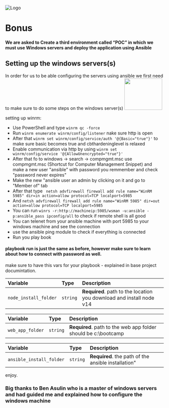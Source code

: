 
![Logo](https://static.wikia.nocookie.net/windows/images/a/a1/Windows_rgb_Blue_D.png)

# Bonus

#### We are asked to Create a third environment called “POC” in which we must use Windows servers and deploy the application using Ansible


## Setting up the windows servers(s)

In order for us to be able configuring the servers using ansible we first need to make sure to do some steps on the windows server(s)
<img src="https://avatars.githubusercontent.com/u/10924345?v=4" width="120" height="100" />

setting up winrm:
- Use PowerShell and type ```winrm qc -force```
- Run ```winrm enumerate winrm/config/listener``` nake sure http is open
- After that ```winrm set winrm/config/service/auth '@{Basic="true"}'``` to make sure basic becomes true and cbthardeninglevel is relaxed
- Enable communication via http by using ``` winrm set winrm/config/service '@{AllowUnencrypted="true"}' ```
- After that fo to windows -> search -> compmgmt.msc use compmgmt.msc (Shortcut for Computer Management Snippet) and make a new user "ansible" with password you remmember and check "password never expires"
- Make the new "ansible user an admin by clicking on it and go to "Member of" tab
- After that type ``` netsh advfirewall firewall add rule name="WinRM 5985" dir=in action=allow protocol=TCP localport=5985```
- And ```netsh advfirewall firewall add rule name="WinRM 5985" dir=out action=allow protocol=TCP localport=5985```
- You can run ```winrs -r:http://machineip:5985/wsman -u:ansible -p:ansible_pass ipconfig/all``` to check if remote shell is all good
- You can telenet from your ansible machine with port 5985 to your windows machine and see the connection
- use the ansible ping module to check if everything is connected
- Run you play book

#### playbook run is just the same as before, however make sure to learn about how to connect with password as well.

make sure to have this vars for your playbook - explained in base project documintation.



| Variable | Type     | Description                |
| :-------- | :------- | :------------------------- |
| `node_install_folder` | `string` | **Required**. path to the location you download and install node v14 |


| Variable  | Type     | Description                       |
| :-------- | :------- | :-------------------------------- |
| `web_app_folder`      | `string` | **Required**. path to the web app folder should be c:\bootcamp |


|  Variable  | Type     | Description                       |
| :-------- | :------- | :-------------------------------- |
| `ansible_install_folder`      | `string` | **Required**. the path of the ansible installation" |

enjoy.

### Big thanks to Ben Asulin who is a master of windows servers and had guided me and explained how to configure the windows machine
